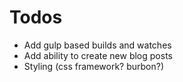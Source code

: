 Todos
==========

* Add gulp based builds and watches
* Add ability to create new blog posts
* Styling (css framework? burbon?)

